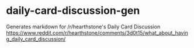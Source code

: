 # daily-card-discussion-gen
Generates markdown for /r/hearthstone's Daily Card Discussion https://www.reddit.com/r/hearthstone/comments/3d0t15/what_about_having_daily_card_discussion/
